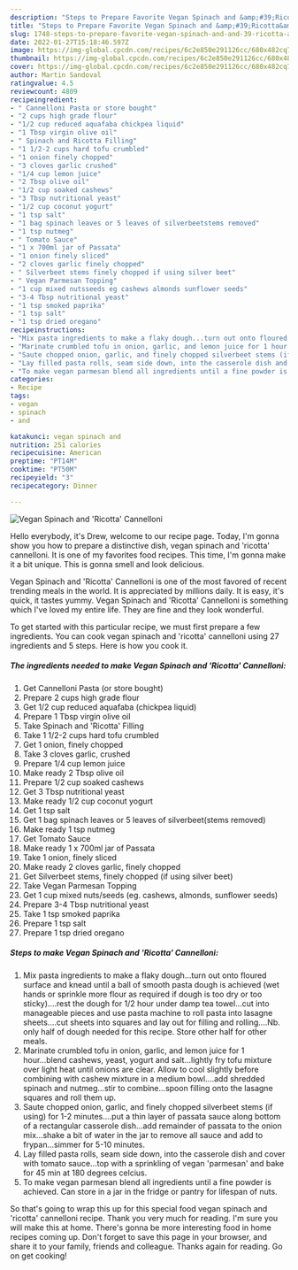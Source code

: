 ```yaml
---
description: "Steps to Prepare Favorite Vegan Spinach and &amp;#39;Ricotta&amp;#39; Cannelloni"
title: "Steps to Prepare Favorite Vegan Spinach and &amp;#39;Ricotta&amp;#39; Cannelloni"
slug: 1748-steps-to-prepare-favorite-vegan-spinach-and-and-39-ricotta-and-39-cannelloni
date: 2022-01-27T15:18:46.597Z
image: https://img-global.cpcdn.com/recipes/6c2e850e291126cc/680x482cq70/vegan-spinach-and-ricotta-cannelloni-recipe-main-photo.jpg
thumbnail: https://img-global.cpcdn.com/recipes/6c2e850e291126cc/680x482cq70/vegan-spinach-and-ricotta-cannelloni-recipe-main-photo.jpg
cover: https://img-global.cpcdn.com/recipes/6c2e850e291126cc/680x482cq70/vegan-spinach-and-ricotta-cannelloni-recipe-main-photo.jpg
author: Martin Sandoval
ratingvalue: 4.5
reviewcount: 4809
recipeingredient:
- " Cannelloni Pasta or store bought"
- "2 cups high grade flour"
- "1/2 cup reduced aquafaba chickpea liquid"
- "1 Tbsp virgin olive oil"
- " Spinach and Ricotta Filling"
- "1 1/2-2 cups hard tofu crumbled"
- "1 onion finely chopped"
- "3 cloves garlic crushed"
- "1/4 cup lemon juice"
- "2 Tbsp olive oil"
- "1/2 cup soaked cashews"
- "3 Tbsp nutritional yeast"
- "1/2 cup coconut yogurt"
- "1 tsp salt"
- "1 bag spinach leaves or 5 leaves of silverbeetstems removed"
- "1 tsp nutmeg"
- " Tomato Sauce"
- "1 x 700ml jar of Passata"
- "1 onion finely sliced"
- "2 cloves garlic finely chopped"
- " Silverbeet stems finely chopped if using silver beet"
- " Vegan Parmesan Topping"
- "1 cup mixed nutsseeds eg cashews almonds sunflower seeds"
- "3-4 Tbsp nutritional yeast"
- "1 tsp smoked paprika"
- "1 tsp salt"
- "1 tsp dried oregano"
recipeinstructions:
- "Mix pasta ingredients to make a flaky dough...turn out onto floured surface and knead until a ball of smooth pasta dough is achieved (wet hands or sprinkle more flour as required if dough is too dry or too sticky)....rest the dough for 1/2 hour under damp tea towel...cut into manageable pieces and use pasta machine to roll pasta into lasagne sheets....cut sheets into squares and lay out for filling and rolling....Nb. only half of dough needed for this recipe. Store other half for other meals."
- "Marinate crumbled tofu in onion, garlic, and lemon juice for 1 hour...blend cashews, yeast, yogurt and salt...lightly fry tofu mixture over light heat until onions are clear. Allow to cool slightly before combining with cashew mixture in a medium bowl....add shredded spinach and nutmeg...stir to combine...spoon filling onto the lasagne squares and roll them up."
- "Saute chopped onion, garlic, and finely chopped silverbeet stems (if using) for 1-2 minutes....put a thin layer of passata sauce along bottom of a rectangular casserole dish...add remainder of passata to the onion mix...shake a bit of water in the jar to remove all sauce and add to frypan...simmer for 5-10 minutes."
- "Lay filled pasta rolls, seam side down, into the casserole dish and cover with tomato sauce...top with a sprinkling of vegan &#39;parmesan&#39; and bake for 45 min at 180 degrees celcius."
- "To make vegan parmesan blend all ingredients until a fine powder is achieved. Can store in a jar in the fridge or pantry for lifespan of nuts."
categories:
- Recipe
tags:
- vegan
- spinach
- and

katakunci: vegan spinach and 
nutrition: 251 calories
recipecuisine: American
preptime: "PT14M"
cooktime: "PT50M"
recipeyield: "3"
recipecategory: Dinner

---
```



![Vegan Spinach and &#39;Ricotta&#39; Cannelloni](https://img-global.cpcdn.com/recipes/6c2e850e291126cc/680x482cq70/vegan-spinach-and-ricotta-cannelloni-recipe-main-photo.jpg)

Hello everybody, it's Drew, welcome to our recipe page. Today, I'm gonna show you how to prepare a distinctive dish, vegan spinach and &#39;ricotta&#39; cannelloni. It is one of my favorites food recipes. This time, I'm gonna make it a bit unique. This is gonna smell and look delicious.

Vegan Spinach and &#39;Ricotta&#39; Cannelloni is one of the most favored of recent trending meals in the world. It is appreciated by millions daily. It is easy, it's quick, it tastes yummy. Vegan Spinach and &#39;Ricotta&#39; Cannelloni is something which I've loved my entire life. They are fine and they look wonderful.




To get started with this particular recipe, we must first prepare a few ingredients. You can cook vegan spinach and &#39;ricotta&#39; cannelloni using 27 ingredients and 5 steps. Here is how you cook it.

<!--inarticleads1-->

##### The ingredients needed to make Vegan Spinach and &#39;Ricotta&#39; Cannelloni:

1. Get  Cannelloni Pasta (or store bought)
1. Prepare 2 cups high grade flour
1. Get 1/2 cup reduced aquafaba (chickpea liquid)
1. Prepare 1 Tbsp virgin olive oil
1. Take  Spinach and &#39;Ricotta&#39; Filling
1. Take 1 1/2-2 cups hard tofu crumbled
1. Get 1 onion, finely chopped
1. Take 3 cloves garlic, crushed
1. Prepare 1/4 cup lemon juice
1. Make ready 2 Tbsp olive oil
1. Prepare 1/2 cup soaked cashews
1. Get 3 Tbsp nutritional yeast
1. Make ready 1/2 cup coconut yogurt
1. Get 1 tsp salt
1. Get 1 bag spinach leaves or 5 leaves of silverbeet(stems removed)
1. Make ready 1 tsp nutmeg
1. Get  Tomato Sauce
1. Make ready 1 x 700ml jar of Passata
1. Take 1 onion, finely sliced
1. Make ready 2 cloves garlic, finely chopped
1. Get  Silverbeet stems, finely chopped (if using silver beet)
1. Take  Vegan Parmesan Topping
1. Get 1 cup mixed nuts/seeds (eg. cashews, almonds, sunflower seeds)
1. Prepare 3-4 Tbsp nutritional yeast
1. Take 1 tsp smoked paprika
1. Prepare 1 tsp salt
1. Prepare 1 tsp dried oregano




<!--inarticleads2-->

##### Steps to make Vegan Spinach and &#39;Ricotta&#39; Cannelloni:

1. Mix pasta ingredients to make a flaky dough...turn out onto floured surface and knead until a ball of smooth pasta dough is achieved (wet hands or sprinkle more flour as required if dough is too dry or too sticky)....rest the dough for 1/2 hour under damp tea towel...cut into manageable pieces and use pasta machine to roll pasta into lasagne sheets....cut sheets into squares and lay out for filling and rolling....Nb. only half of dough needed for this recipe. Store other half for other meals.
1. Marinate crumbled tofu in onion, garlic, and lemon juice for 1 hour...blend cashews, yeast, yogurt and salt...lightly fry tofu mixture over light heat until onions are clear. Allow to cool slightly before combining with cashew mixture in a medium bowl....add shredded spinach and nutmeg...stir to combine...spoon filling onto the lasagne squares and roll them up.
1. Saute chopped onion, garlic, and finely chopped silverbeet stems (if using) for 1-2 minutes....put a thin layer of passata sauce along bottom of a rectangular casserole dish...add remainder of passata to the onion mix...shake a bit of water in the jar to remove all sauce and add to frypan...simmer for 5-10 minutes.
1. Lay filled pasta rolls, seam side down, into the casserole dish and cover with tomato sauce...top with a sprinkling of vegan &#39;parmesan&#39; and bake for 45 min at 180 degrees celcius.
1. To make vegan parmesan blend all ingredients until a fine powder is achieved. Can store in a jar in the fridge or pantry for lifespan of nuts.




So that's going to wrap this up for this special food vegan spinach and &#39;ricotta&#39; cannelloni recipe. Thank you very much for reading. I'm sure you will make this at home. There's gonna be more interesting food in home recipes coming up. Don't forget to save this page in your browser, and share it to your family, friends and colleague. Thanks again for reading. Go on get cooking!

